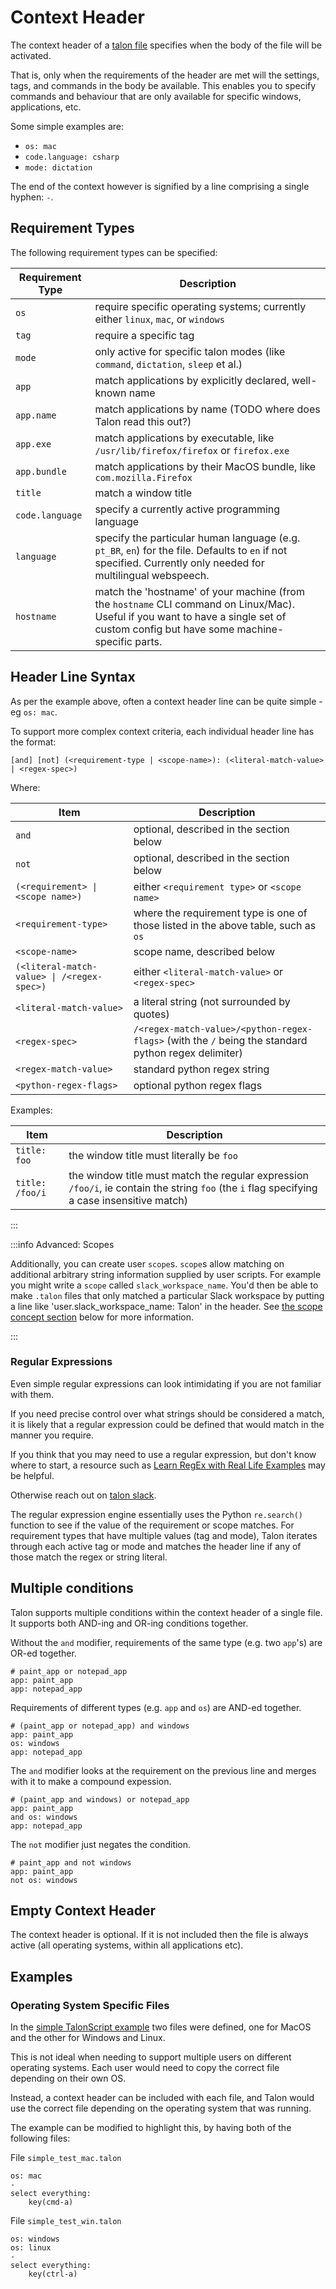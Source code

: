 # Context Header

The context header of a [talon file](../TalonScript/index.md#talon-file-syntax) specifies when the body of the file will be activated.

That is, only when the requirements of the header are met will the settings, tags, and commands in the body be available. This enables you to specify commands and behaviour that are only available for specific windows, applications, etc.

Some simple examples are:

- `os: mac`
- `code.language: csharp`
- `mode: dictation`

The end of the context however is signified by a line comprising a single hyphen: `-`.

## Requirement Types

The following requirement types can be specified:

| Requirement Type | Description                                                                                                                                                                         |
| ---------------- | ----------------------------------------------------------------------------------------------------------------------------------------------------------------------------------- |
| `os`             | require specific operating systems; currently either `linux`, `mac`, or `windows`                                                                                                   |
| `tag`            | require a specific tag                                                                                                                                                              |
| `mode`           | only active for specific talon modes (like `command`, `dictation`, `sleep` et al.)                                                                                                  |
| `app`            | match applications by explicitly declared, well-known name                                                                                                                          |
| `app.name`       | match applications by name (TODO where does Talon read this out?)                                                                                                                   |
| `app.exe`        | match applications by executable, like `/usr/lib/firefox/firefox` or `firefox.exe`                                                                                                  |
| `app.bundle`     | match applications by their MacOS bundle, like `com.mozilla.Firefox`                                                                                                                |
| `title`          | match a window title                                                                                                                                                                |
| `code.language`  | specify a currently active programming language                                                                                                                                     |
| `language`       | specify the particular human language (e.g. `pt_BR`, `en`) for the file. Defaults to `en` if not specified. Currently only needed for multilingual webspeech.                       |
| `hostname`       | match the 'hostname' of your machine (from the `hostname` CLI command on Linux/Mac). Useful if you want to have a single set of custom config but have some machine-specific parts. |

## Header Line Syntax

As per the example above, often a context header line can be quite simple - eg `os: mac`.

To support more complex context criteria, each individual header line has the format:

```
[and] [not] (<requirement-type | <scope-name>): (<literal-match-value> | <regex-spec>)
```

Where:

| Item                                       | Description                                                                                          |
| ------------------------------------------ | ---------------------------------------------------------------------------------------------------- |
| `and`                                      | optional, described in the section below                                                             |
| `not`                                      | optional, described in the section below                                                             |
| `(<requirement> \| <scope name>)`          | either `<requirement type>` or `<scope name>`                                                        |
| `<requirement-type>`                       | where the requirement type is one of those listed in the above table, such as `os`                   |
| `<scope-name>`                             | scope name, described below                                                                          |
| `(<literal-match-value> \| /<regex-spec>)` | either `<literal-match-value>` or `<regex-spec>`                                                     |
| `<literal-match-value>`                    | a literal string (not surrounded by quotes)                                                          |
| `<regex-spec>`                             | `/<regex-match-value>/<python-regex-flags>` (with the `/` being the standard python regex delimiter) |
| `<regex-match-value>`                      | standard python regex string                                                                         |
| `<python-regex-flags>`                     | optional python regex flags                                                                          |

Examples:

| Item            | Description                                                                                                                                 |
| --------------- | ------------------------------------------------------------------------------------------------------------------------------------------- |
| `title: foo`    | the window title must literally be `foo`                                                                                                    |
| `title: /foo/i` | the window title must match the regular expression `/foo/i`, ie contain the string `foo` (the `i` flag specifying a case insensitive match) |

:::

:::info Advanced: Scopes

Additionally, you can create user `scope`s. `scope`s allow matching on additional arbitrary string information supplied by user scripts. For example you might write a `scope` called `slack_workspace_name`. You'd then be able to make `.talon` files that only matched a particular Slack workspace by putting a line like 'user.slack_workspace_name: Talon' in the header. See [the scope concept section](../Python%20Programming/Talon%20Framework/scopes.md) below for more information.

:::

### Regular Expressions

Even simple regular expressions can look intimidating if you are not familiar with them.

If you need precise control over what strings should be considered a match,
it is likely that a regular expression could be defined that would match in the manner you require.

If you think that you may need to use a regular expression, but don't know where to start, a resource such as
[Learn RegEx with Real Life Examples](https://www.freecodecamp.org/news/practical-regex-guide-with-real-life-examples/) may be helpful.

Otherwise reach out on [talon slack](/docs/Help/talon-slack.md).

The regular expression engine essentially uses the Python `re.search()` function to see if the value of the requirement or scope matches. For requirement types that have multiple values (tag and mode), Talon iterates through each active tag or mode and matches the header line if any of those match the regex or string literal.

## Multiple conditions

Talon supports multiple conditions within the context header of a single file. It supports both AND-ing and OR-ing conditions together.

Without the `and` modifier, requirements of the same type (e.g. two `app`'s) are OR-ed together.

```talon
# paint_app or notepad_app
app: paint_app
app: notepad_app
```

Requirements of different types (e.g. `app` and `os`) are AND-ed together.

```talon
# (paint_app or notepad_app) and windows
app: paint_app
os: windows
app: notepad_app
```

The `and` modifier looks at the requirement on the previous line and merges with it to make a compound expession.

```talon
# (paint_app and windows) or notepad_app
app: paint_app
and os: windows
app: notepad_app
```

The `not` modifier just negates the condition.

```talon
# paint_app and not windows
app: paint_app
not os: windows
```

## Empty Context Header

The context header is optional. If it is not included then the file is always active (all operating systems, within all applications etc).

## Examples

### Operating System Specific Files

In the [simple TalonScript example](./voice-commands.md#a-simple-voice-command-example) two files were defined,
one for MacOS and the other for Windows and Linux.

This is not ideal when needing to support multiple users on different operating systems.
Each user would need to copy the correct file depending on their own OS.

Instead, a context header can be included with each file, and Talon would use the correct file depending on the
operating system that was running.

The example can be modified to highlight this, by having both of the following files:

File `simple_test_mac.talon`

```talon
os: mac
-
select everything:
    key(cmd-a)
```

File `simple_test_win.talon`

```talon
os: windows
os: linux
-
select everything:
    key(ctrl-a)
```
